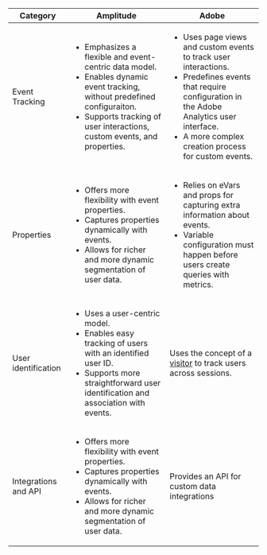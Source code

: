 <div class="md-typeset__scrollwrap">
    <div class="md-typeset__table">
        <table>
            <thead>
                <tr>
                    <th role="columnheader">Category</th>
                    <th role="columnheader">Amplitude</th>
                    <th role="columnheader">Adobe</th>
                </tr>
            </thead>
            <tbody>
                <tr>
                    <td>Event Tracking</td>
                    <td>
                        <ul>
                            <li>Emphasizes a flexible and event-centric data model.</li>
                            <li>Enables dynamic event tracking, without predefined configuraiton.</li>
                            <li>Supports tracking of user interactions, custom events, and properties.</li>
                        </ul>
                    </td>
                    <td>
                        <ul>
                            <li>Uses page views and custom events to track user interactions.</li>
                            <li>Predefines events that require configuration in the Adobe Analytics user interface.</li>
                            <li>A more complex creation process for custom events.</li>
                        </ul>
                    </td>
                </tr>
                <tr>
                    <td>Properties</td>
                    <td>
                        <ul>
                            <li>Offers more flexibility with event properties.</li>
                            <li>Captures properties dynamically with events.</li>
                            <li>Allows for richer and more dynamic segmentation of user data.</li>
                        </ul>
                    </td>
                    <td>
                        <ul>
                            <li>Relies on eVars and props for capturing extra information about events.</li>
                            <li>Variable configuration must happen before users create queries with metrics.</li>
                        </ul>
                    </td>
                </tr>
                <tr>
                    <td>User identification</td>
                    <td>
                        <ul>
                            <li>Uses a user-centric model.</li>
                            <li>Enables easy tracking of users with an identified user ID.</li>
                            <li>Supports more straightforward user identification and association with events.</li>
                        </ul>
                    </td>
                    <td>
                        Uses the concept of a <a href="https://experienceleague.adobe.com/docs/analytics/components/metrics/unique-visitors.html?lang=en" target="_blank">visitor</a> to track users across sessions.
                    </td>
                </tr>
                <tr>
                    <td>Integrations and API</td>
                    <td>
                        <ul>
                            <li>Offers more flexibility with event properties.</li>
                            <li>Captures properties dynamically with events.</li>
                            <li>Allows for richer and more dynamic segmentation of user data.</li>
                        </ul>
                    </td>
                    <td>
                        Provides an API for custom data integrations
                    </td>
                </tr>
            </tbody>
        </table>
    </div>
</div>